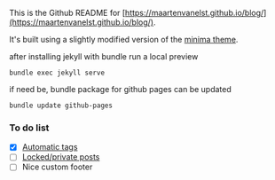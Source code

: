 This is the Github README for [https://maartenvanelst.github.io/blog/](https://maartenvanelst.github.io/blog/). 

It's built using a slightly modified version of the [minima theme](https://github.com/jekyll/minima).

after installing jekyll with bundle run a local preview

``` 
bundle exec jekyll serve
```

if need be, bundle package for github pages can be updated

```
bundle update github-pages
```

### To do list

- [X] [Automatic tags](http://www.jasonemiller.org/2020/12/23/tagging-posts-in-jekyll-minima.html)
- [ ] [Locked/private posts](https://github.com/MaxLaumeister/PageCrypt)
- [ ] Nice custom footer
